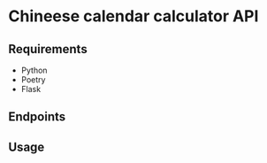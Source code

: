 # Chineese calendar calculator API

## Requirements

- Python
- Poetry
- Flask

## Endpoints

## Usage
